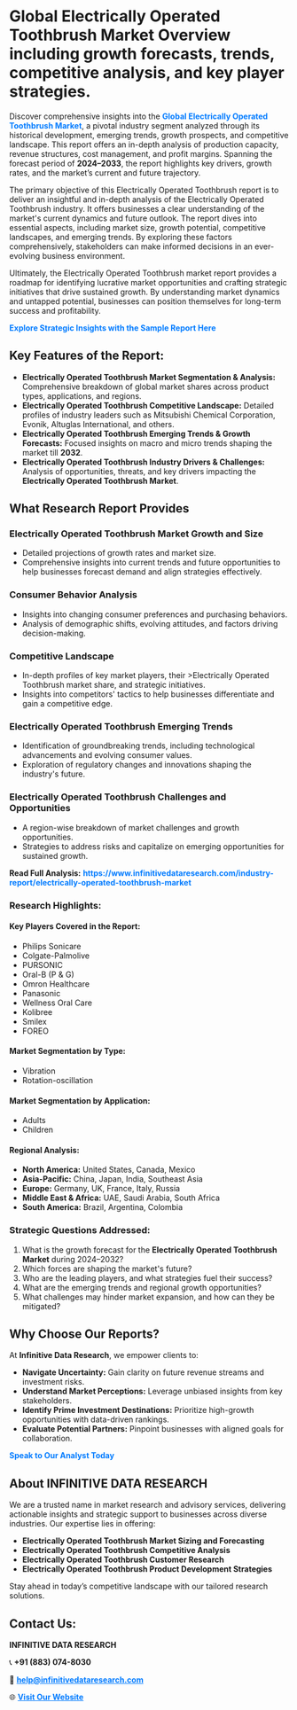 <h1>Global Electrically Operated Toothbrush Market Overview including growth forecasts, trends, competitive analysis, and key player strategies.</h1>
<p>
Discover comprehensive insights into the 
<a href="https://www.infinitivedataresearch.com/industry-report/electrically-operated-toothbrush-market" rel="dofollow" style="color: #007BFF; text-decoration: none;"><strong>Global Electrically Operated Toothbrush Market</strong></a>, a pivotal industry segment analyzed through its historical development, emerging trends, growth prospects, and competitive landscape. This report offers an in-depth analysis of production capacity, revenue structures, cost management, and profit margins. Spanning the forecast period of <strong>2024–2033</strong>, the report highlights key drivers, growth rates, and the market’s current and future trajectory.
</p>
<p>
The primary objective of this Electrically Operated Toothbrush report is to deliver an insightful and in-depth analysis of the Electrically Operated Toothbrush industry. It offers businesses a clear understanding of the market's current dynamics and future outlook. The report dives into essential aspects, including market size, growth potential, competitive landscapes, and emerging trends. By exploring these factors comprehensively, stakeholders can make informed decisions in an ever-evolving business environment.
</p>
<p>
Ultimately, the Electrically Operated Toothbrush market report provides a roadmap for identifying lucrative market opportunities and crafting strategic initiatives that drive sustained growth. By understanding market dynamics and untapped potential, businesses can position themselves for long-term success and profitability.
</p>
<p>
<a href="https://www.infinitivedataresearch.com/request-sample/reportId=107104" style="color: #007BFF; text-decoration: none;"><strong>Explore Strategic Insights with the Sample Report Here</strong></a>
</p>

<h2>Key Features of the Report:</h2>
<ul>
<li><strong>Electrically Operated Toothbrush Market Segmentation & Analysis:</strong> Comprehensive breakdown of global market shares across product types, applications, and regions.</li>
<li><strong>Electrically Operated Toothbrush Competitive Landscape:</strong> Detailed profiles of industry leaders such as Mitsubishi Chemical Corporation, Evonik, Altuglas International, and others.</li>
<li><strong>Electrically Operated Toothbrush Emerging Trends & Growth Forecasts:</strong> Focused insights on macro and micro trends shaping the market till <strong>2032</strong>.</li>
<li><strong>Electrically Operated Toothbrush Industry Drivers & Challenges:</strong> Analysis of opportunities, threats, and key drivers impacting the <strong>Electrically Operated Toothbrush Market</strong>.</li>
</ul>

<h2>What Research Report Provides</h2>
<h3>Electrically Operated Toothbrush Market Growth and Size</h3>
<ul>
<li>Detailed projections of growth rates and market size.</li>
<li>Comprehensive insights into current trends and future opportunities to help businesses forecast demand and align strategies effectively.</li>
</ul>

<h3>Consumer Behavior Analysis</h3>
<ul>
<li>Insights into changing consumer preferences and purchasing behaviors.</li>
<li>Analysis of demographic shifts, evolving attitudes, and factors driving decision-making.</li>
</ul>

<h3>Competitive Landscape</h3>
<ul>
<li>In-depth profiles of key market players, their >Electrically Operated Toothbrush market share, and strategic initiatives.</li>
<li>Insights into competitors' tactics to help businesses differentiate and gain a competitive edge.</li>
</ul>

<h3>Electrically Operated Toothbrush Emerging Trends</h3>
<ul>
<li>Identification of groundbreaking trends, including technological advancements and evolving consumer values.</li>
<li>Exploration of regulatory changes and innovations shaping the industry's future.</li>
</ul>

<h3>Electrically Operated Toothbrush Challenges and Opportunities</h3>
<ul>
<li>A region-wise breakdown of market challenges and growth opportunities.</li>
<li>Strategies to address risks and capitalize on emerging opportunities for sustained growth.</li>
</ul>
<p><strong>Read Full Analysis:</strong> <a href="https://www.infinitivedataresearch.com/industry-report/electrically-operated-toothbrush-market" rel="dofollow" style="color: #007BFF; text-decoration: none;"><strong>https://www.infinitivedataresearch.com/industry-report/electrically-operated-toothbrush-market</strong></a></p>
<h3>Research Highlights:</h3>
<h4>Key Players Covered in the Report:</h4>
<ul><li>Philips Sonicare</li><li>Colgate-Palmolive</li><li>PURSONIC</li><li>Oral-B (P &amp; G)</li><li>Omron Healthcare</li><li>Panasonic</li><li>Wellness Oral Care</li><li>Kolibree</li><li>Smilex</li><li>FOREO</li></ul>
<h4>Market Segmentation by Type:</h4>
<ul><li>Vibration</li><li>Rotation-oscillation</li></ul>
<h4>Market Segmentation by Application:</h4>
<ul><li>Adults</li><li>Children</li></ul>

<h4>Regional Analysis:</h4>
<ul>
<li><strong>North America:</strong> United States, Canada, Mexico</li>
<li><strong>Asia-Pacific:</strong> China, Japan, India, Southeast Asia</li>
<li><strong>Europe:</strong> Germany, UK, France, Italy, Russia</li>
<li><strong>Middle East & Africa:</strong> UAE, Saudi Arabia, South Africa</li>
<li><strong>South America:</strong> Brazil, Argentina, Colombia</li>
</ul>

<h3>Strategic Questions Addressed:</h3>
<ol>
<li>What is the growth forecast for the <strong>Electrically Operated Toothbrush Market</strong> during 2024–2032?</li>
<li>Which forces are shaping the market's future?</li>
<li>Who are the leading players, and what strategies fuel their success?</li>
<li>What are the emerging trends and regional growth opportunities?</li>
<li>What challenges may hinder market expansion, and how can they be mitigated?</li>
</ol>

<h2>Why Choose Our Reports?</h2>
<p>At <strong>Infinitive Data Research</strong>, we empower clients to:</p>
<ul>
<li><strong>Navigate Uncertainty:</strong> Gain clarity on future revenue streams and investment risks.</li>
<li><strong>Understand Market Perceptions:</strong> Leverage unbiased insights from key stakeholders.</li>
<li><strong>Identify Prime Investment Destinations:</strong> Prioritize high-growth opportunities with data-driven rankings.</li>
<li><strong>Evaluate Potential Partners:</strong> Pinpoint businesses with aligned goals for collaboration.</li>
</ul>
<p><a href="https://www.infinitivedataresearch.com/industry-report/electrically-operated-toothbrush-market" rel="dofollow" style="color: #007BFF; text-decoration: none;"><strong>Speak to Our Analyst Today</strong></a></p>

<h2>About INFINITIVE DATA RESEARCH</h2>
<p>We are a trusted name in market research and advisory services, delivering actionable insights and strategic support to businesses across diverse industries. Our expertise lies in offering:</p>
<ul>
<li><strong>Electrically Operated Toothbrush Market Sizing and Forecasting</strong></li>
<li><strong>Electrically Operated Toothbrush Competitive Analysis</strong></li>
<li><strong>Electrically Operated Toothbrush Customer Research</strong></li>
<li><strong>Electrically Operated Toothbrush Product Development Strategies</strong></li>
</ul>
<p>Stay ahead in today’s competitive landscape with our tailored research solutions.</p>

<h2>Contact Us:</h2>
<p><strong>INFINITIVE DATA RESEARCH</strong></p>
<p>📞 <strong>+91 (883) 074-8030</strong></p>
<p>📧 <strong><a href="mailto:help@infinitivedataresearch.com" style="color: #007BFF;">help@infinitivedataresearch.com</a></strong></p>
<p>🌐 <strong><a href="https://www.infinitivedataresearch.com" rel="dofollow" style="color: #007BFF;">Visit Our Website</a></strong></p>